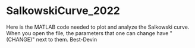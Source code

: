 # SalkowskiCurve_2022
Here is the MATLAB code needed to plot and analyze the Salkowski curve. 
When you open the file, the parameters that one can change have "(CHANGE)" next to them.
Best-Devin
